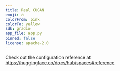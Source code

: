 ```yaml
---
title: Real CUGAN
emoji: 🔥
colorFrom: pink
colorTo: yellow
sdk: gradio
app_file: app.py
pinned: false
license: apache-2.0
---
```


Check out the configuration reference at https://huggingface.co/docs/hub/spaces#reference
